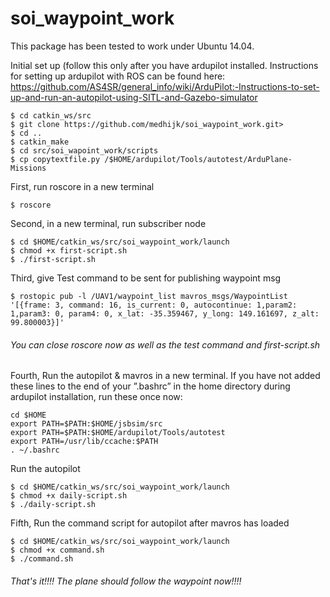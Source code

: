 # soi_waypoint_work

This package has been tested to work under Ubuntu 14.04.

Initial set up (follow this only after you have ardupilot installed. Instructions for setting up ardupilot with ROS can be found here: https://github.com/AS4SR/general_info/wiki/ArduPilot:-Instructions-to-set-up-and-run-an-autopilot-using-SITL-and-Gazebo-simulator 

```
$ cd catkin_ws/src
$ git clone https://github.com/medhijk/soi_waypoint_work.git>
$ cd ..
$ catkin_make
$ cd src/soi_wapoint_work/scripts
$ cp copytextfile.py /$HOME/ardupilot/Tools/autotest/ArduPlane-Missions
```

First, run roscore in a new terminal
```
$ roscore
```

Second, in a new terminal, run subscriber node
```
$ cd $HOME/catkin_ws/src/soi_waypoint_work/launch
$ chmod +x first-script.sh
$ ./first-script.sh
```

Third, give Test command to be sent for publishing waypoint msg
```
$ rostopic pub -l /UAV1/waypoint_list mavros_msgs/WaypointList '[{frame: 3, command: 16, is_current: 0, autocontinue: 1,param2: 1,param3: 0, param4: 0, x_lat: -35.359467, y_long: 149.161697, z_alt: 99.800003}]'
```

###### You can close roscore now as well as the test command and first-script.sh ######

Fourth, Run the autopilot & mavros in a new terminal.
If you have not added these lines to the end of your ”.bashrc” in the home directory during ardupilot installation, run these once now:
```
cd $HOME
export PATH=$PATH:$HOME/jsbsim/src
export PATH=$PATH:$HOME/ardupilot/Tools/autotest
export PATH=/usr/lib/ccache:$PATH
. ~/.bashrc
```
Run the autopilot
```
$ cd $HOME/catkin_ws/src/soi_waypoint_work/launch
$ chmod +x daily-script.sh
$ ./daily-script.sh
```

Fifth, Run the command script for autopilot after mavros has loaded
```
$ cd $HOME/catkin_ws/src/soi_waypoint_work/launch
$ chmod +x command.sh
$ ./command.sh
```


###### That's it!!!! The plane should follow the waypoint now!!!! ######
